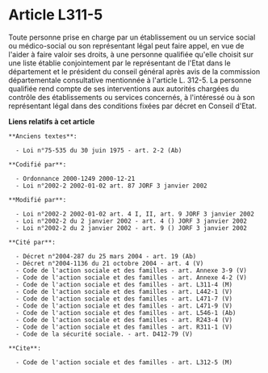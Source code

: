 # Article L311-5

Toute personne prise en charge par un établissement ou un service social ou médico-social ou son représentant légal peut
faire appel, en vue de l'aider à faire valoir ses droits, à une personne qualifiée qu'elle choisit sur une liste établie
conjointement par le représentant de l'Etat dans le département et le président du conseil général après avis de la
commission départementale consultative mentionnée à l'article L. 312-5. La personne qualifiée rend compte de ses
interventions aux autorités chargées du contrôle des établissements ou services concernés, à l'intéressé ou à son
représentant légal dans des conditions fixées par décret en Conseil d'Etat.

**Liens relatifs à cet article**

	**Anciens textes**:

	  - Loi n°75-535 du 30 juin 1975 - art. 2-2 (Ab)

	**Codifié par**:

	  - Ordonnance 2000-1249 2000-12-21
	  - Loi n°2002-2 2002-01-02 art. 87 JORF 3 janvier 2002

	**Modifié par**:

	  - Loi n°2002-2 2002-01-02 art. 4 I, II, art. 9 JORF 3 janvier 2002
	  - Loi n°2002-2 du 2 janvier 2002 - art. 4 () JORF 3 janvier 2002
	  - Loi n°2002-2 du 2 janvier 2002 - art. 9 () JORF 3 janvier 2002

	**Cité par**:

	  - Décret n°2004-287 du 25 mars 2004 - art. 19 (Ab)
	  - Décret n°2004-1136 du 21 octobre 2004 - art. 4 (V)
	  - Code de l'action sociale et des familles - art. Annexe 3-9 (V)
	  - Code de l'action sociale et des familles - art. Annexe 4-2 (V)
	  - Code de l'action sociale et des familles - art. L311-4 (M)
	  - Code de l'action sociale et des familles - art. L442-1 (V)
	  - Code de l'action sociale et des familles - art. L471-7 (V)
	  - Code de l'action sociale et des familles - art. L471-9 (V)
	  - Code de l'action sociale et des familles - art. L546-1 (Ab)
	  - Code de l'action sociale et des familles - art. R243-4 (V)
	  - Code de l'action sociale et des familles - art. R311-1 (V)
	  - Code de la sécurité sociale. - art. D412-79 (V)

	**Cite**:

	  - Code de l'action sociale et des familles - art. L312-5 (M)

